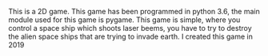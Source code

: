 This is a 2D game. This game has been programmed in python 3.6, the main module used for this game is pygame.
This game is simple, where you control a space ship which shoots laser beems, you have to try to destroy the alien space ships that are trying to invade earth.
I created this game in 2019
